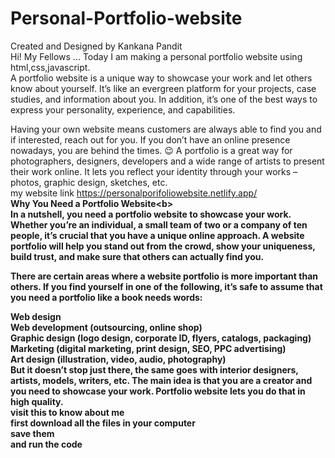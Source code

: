 # Personal-Portfolio-website<br>
Created and Designed by Kankana Pandit<br>
Hi! My Fellows ... Today I am making a personal portfolio website using html,css,javascript.<br>
A portfolio website is a unique way to showcase your work and let others know about yourself. It’s like an evergreen platform for your projects, case studies, and information about you. In addition, it’s one of the best ways to express your personality, experience, and capabilities.

Having your own website means customers are always able to find you and if interested, reach out for you. If you don’t have an online presence nowadays, you are behind the times. 😉 A portfolio is a great way for photographers, designers, developers and a wide range of artists to present their work online. It lets you reflect your identity through your works – photos, graphic design, sketches, etc.<br>
my website link https://personalporifoliowebsite.netlify.app/<br>
<b>Why You Need a Portfolio Website<b\><br>
In a nutshell, you need a portfolio website to showcase your work. Whether you’re an individual, a small team of two or a company of ten people, it’s crucial that you have a unique online approach. A website portfolio will help you stand out from the crowd, show your uniqueness, build trust, and make sure that others can actually find you.<br>

There are certain areas where a website portfolio is more important than others. If you find yourself in one of the following, it’s safe to assume that you need a portfolio like a book needs words:<br>

Web design<br>
Web development (outsourcing, online shop)<br>
Graphic design (logo design, corporate ID, flyers, catalogs, packaging)<br>
Marketing (digital marketing, print design, SEO, PPC advertising)<br>
Art design (illustration, video, audio, photography)<br>
But it doesn’t stop just there, the same goes with interior designers, artists, models, writers, etc. The main idea is that you are a creator and you need to showcase your work. Portfolio website lets you do that in high quality.<br>
visit this to know about me<br>
first download all the files in your computer <br>
save them <br>
and run the code<br>
